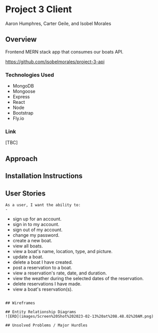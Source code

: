 # Project 3 Client

Aaron Humphres, Carter Geile, and Isobel Morales

## Overview 

Frontend MERN stack app that consumes our boats API. 

https://github.com/isobelmorales/project-3-api

### Technologies Used
- MongoDB
- Mongoose
- Express
- React
- Node
- Bootstrap
- Fly.io

### Link

[TBC]

## Approach

## Installation Instructions

## User Stories 

```
As a user, I want the ability to: 
- 
```
- sign up for an account.
- sign in to my account.
- sign out of my account.
- change my password.
- create a new boat.
- view all boats. 
- view a boat's name, location, type, and picture.
- update a boat.
- delete a boat I have created. 
- post a reservation to a boat.
- view a reservation's rate, date, and duration.
- view the weather during the selected dates of the reservation.
- delete reservations I have made.
- view a boat's reservation(s).
```

## Wireframes

## Entity Relationship Diagrams
![ERD](images/Screen%20Shot%202023-02-13%20at%208.48.02%20AM.png)

## Unsolved Problems / Major Hurdles 
